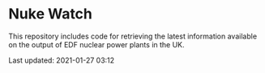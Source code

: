 # Nuke Watch

This repository includes code for retrieving the latest information available on the output of EDF nuclear power plants in the UK.

Last updated: 2021-01-27 03:12